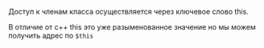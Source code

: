 
Доступ к членам класса осуществляется через ключевое
слово this.

В отличие от  с++ this это уже разыменованное значение
но мы можем получить адрес по `$this`